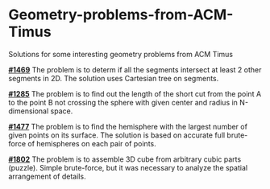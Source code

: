 # Geometry-problems-from-ACM-Timus
Solutions for some interesting geometry problems from ACM Timus

[**#1469**](https://acm.timus.ru/problem.aspx?space=1&num=1469&locale=en) The problem is to determ if all the segments intersect at least 2 other segments in 2D. The solution uses Cartesian tree on segments.

[**#1285**](https://acm.timus.ru/problem.aspx?space=1&num=1285&locale=en) The problem is to find out the length of the short cut from the point A to the point B not crossing the sphere with given center and radius in N-dimensional space.

[**#1477**](https://acm.timus.ru/problem.aspx?space=1&num=1477&locale=en) The problem is to find the hemisphere with the largest number of given points on its surface. The solution is based on accurate full brute-force of hemispheres on each pair of points.

[**#1802**](https://acm.timus.ru/problem.aspx?space=1&num=1802&locale=en) The problem is to assemble 3D cube from arbitrary cubic parts (puzzle). Simple brute-force, but it was necessary to analyze the spatial arrangement of details.
